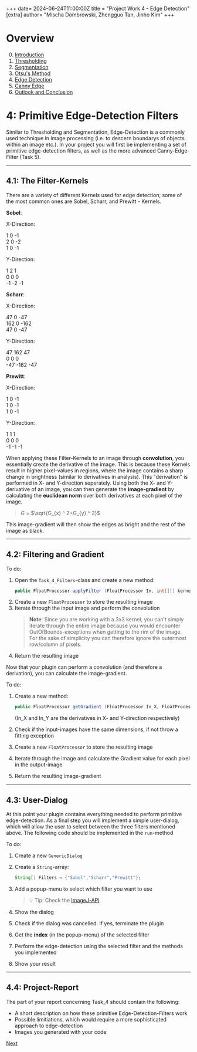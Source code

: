 +++
date= 2024-06-24T11:00:00Z
title = "Project Work 4 - Edge Detection"
[extra]
author= "Mischa Dombrowski, Zhengguo Tan, Jinho Kim"
+++

# Overview

0) [Introduction](../introduction)
1) [Thresholding](../thresholding)
2) [Segmentation](../segmentation)
3) [Otsu's Method](../otsu)
4) [Edge Detection](../edgedetection) 
5) [Canny Edge](../cannyedge) 
6) [Outlook and Conclusion](../conclusion)


# 4: Primitive Edge-Detection Filters

Similar to Thresholding and Segmentation, Edge-Detection is a commonly used technique in image processing (i.e. to descern boundarys of objects within an image etc.). In your project you will first be implementing a set of primitive edge-detection filters, as well as the more advanced Canny-Edge-Filter (Task 5). 

---

## 4.1: The Filter-Kernels
There are a variety of different Kernels used for edge detection; some of the most common ones are Sobel, Scharr, and Prewitt - Kernels.

**Sobel**:

X-Direction:

1  0  -1 <br>
2  0  -2 <br> 
1  0  -1 

Y-Direction:

1  2  1 <br> 
0  0  0 <br> 
-1  -2  -1 

**Scharr**:

X-Direction:

47 0 -47 <br> 
162 0 -162 <br> 
47 0 -47

Y-Direction:

47 162 47 <br> 
0 0 0 <br> 
-47 -162 -47


**Prewitt**:

X-Direction:

1  0  -1 <br> 
1 0 -1 <br> 
1 0 -1

Y-Direction:

1  1  1 <br> 
0 0 0 <br> 
-1 -1  -1

When applying these Filter-Kernels to an image through __convolution__, you essentially create the derivative of the image. 
This is because these Kernels result in higher pixel-values in regions, where the image contains a sharp change in brightness (similar to derivatives in analysis). This "derivation" is performed in X- and Y-direction seperately.
Using both the X- and Y-derivative of an image, you can then generate the  __image-gradient__ by calculating the __euclidean norm__ over both derivatives at each pixel of the image. 

> $G$ = $\sqrt{G_{x} ^ 2+G_{y} ^ 2}$

This image-gradient will then show the edges as bright and the rest of the image as black.

---

## 4.2: Filtering and Gradient


To do:

1. Open the `Task_4_Filters`-class and create a new method: 
   ```java
   public FloatProcessor applyFilter (FloatProcessor In, int[][] kernel){}
   ```
2. Create a new `FloatProcessor` to store the resulting image
3. Iterate through the input image and perform the convolution 
   > __Note__: 
    >Since you are working with a 3x3 kernel, you can't simply iterate through the entire image because you would encounter OutOfBounds-exceptions when getting to the rim of the image. 
    For the sake of simplicity you can therefore ignore the outermost row/column of pixels.
4. Return the resulting image

Now that your plugin can perform a convolution (and therefore a derivation), you can calculate the image-gradient.

To do: 

1. Create a new method:
    ```java
   public FloatProcessor getGradient (FloatProcessor In_X, FloatProcessor In_Y){}
   ```

    (In_X and In_Y are the derivatives in X- and Y-direction respectively)
2. Check if the input-images have the same dimensions, if not throw a fitting exception
3. Create a new `FloatProcessor` to store the resulting image
4. Iterate through the image and calculate the Gradient value for each pixel in the output-image
5. Return the resulting image-gradient

---

## 4.3: User-Dialog

At this point your plugin contains everything needed to perform primitive edge-detection. 
As a final step you will implement a simple user-dialog, which will allow the user to select between the three filters mentioned above. 
The following code should be implemented in the `run`-method

To do:

1. Create a new `GenericDialog`
2. Create a `String`-array:
   ```java
   String[] Filters = {"Sobel","Scharr","Prewitt"};
   ```
3. Add a popup-menu to select which filter you want to use 
   >:bulb: Tip: Check the [ImageJ-API](https://imagej.net/ij/developer/api/ij/ij/gui/GenericDialog.html)

4. Show the dialog
5. Check if the dialog was cancelled. If yes, terminate the plugin 
6. Get the __index__ (in the popup-menu) of the selected filter
7. Perform the edge-detection using the selected filter and the methods you implemented
8. Show your result

---

## 4.4: Project-Report

The part of your report concerning Task_4 should contain the following:

+ A short description on how these primitive Edge-Detection-Filters work
+ Possible limitiations, which would require a more sophisticated approach to edge-detection
+ Images you generated with your code


[Next](../cannyedge)